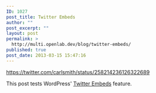 ```yaml
---
ID: 1027
post_title: Twitter Embeds
author: ""
post_excerpt: ""
layout: post
permalink: >
  http://multi.openlab.dev/blog/twitter-embeds/
published: true
post_date: 2013-03-15 15:47:16
---
```

https://twitter.com/carlsmith/status/258214236126322689

This post tests WordPress' <a title="Twitter Embeds" href="http://en.support.wordpress.com/twitter/twitter-embeds/" target="_blank">Twitter Embeds</a> feature.